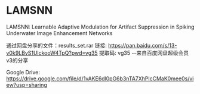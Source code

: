 # LAMSNN
LAMSNN: Learnable Adaptive Modulation for Artifact Suppression in Spiking Underwater Image Enhancement Networks

通过网盘分享的文件：results_set.rar
链接: https://pan.baidu.com/s/13-v0k9LBvS1UlckooW4TpQ?pwd=vg35 提取码: vg35 
--来自百度网盘超级会员v3的分享

Google Drive:
https://drive.google.com/file/d/1vAKE6dl0pG6b3nTA7XhPlcCMaK0mee0s/view?usp=sharing
